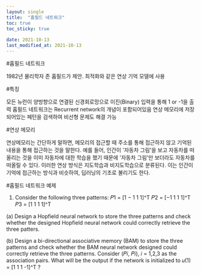 ```yaml
---
layout: single
title:  "홉필드 네트워크"
toc: true
toc_sticky: true
 
date: 2021-10-13
last_modified_at: 2021-10-13
---
```


#홉필드 네트워크


1982년 물리학자 존 홉필드가 제안.
최적화와 같은 연상 기억 모델에 사용
<br>


#특징


모든 뉴런이 양방향으로 연결된 신경회로망으로 이진(Binary) 입력을 통해 1 or -1을 출력
홉필드 네트워크는 Recurrent network의 개념이 포함되어있음
연상 메모리에 저장되어있는 페턴을 검색하여 비선형 문제도 해결 가능
<br>

#연상 메모리


연상메모리는 간단하게 말하면, 메모리의 접근할 때 주소를 통해 접근하지 않고 기억된 내용을 통해 접근하는 것을 말한다.
예를 들어, 인간이 '자동차 그림'을 보고 자동차를 떠올리는 것을 이미 자동차에 대한 학습을 했기 때문에 '자동차 그림'만 보더라도 자동차를 떠올릴 수 있다.
이러한 연상 방식은 지도학습과 비지도학습으로 분류된다.
이는 인간이 기억에 접근하는 방식과 비슷하여, 딥러닝의 기초로 불리기도 한다.
<br>


#홉필드 네트워크 예제


1. Consider the following three patterns:
  𝑃1 = [1 − 1 1 1]^T
  𝑃2 = [−1 1 1 1]^T
  𝑃3 = [1 1 1 1]^T


(a) Design a Hopfield neural network to store the three patterns and check whether the designed 
Hopfield neural network could correctly retrieve the three patters.


(b) Design a bi-directional associative memory (BAM) to store the three patterns and check 
whether the BAM neural network designed could correctly retrieve the three patterns.
Consider (𝑃𝑖, 𝑃𝑖), 𝑖 = 1,2,3 as the association pairs.
What will be the output if the network is initialized to 𝑢(1) = [1 1 1 -1]^T ?






